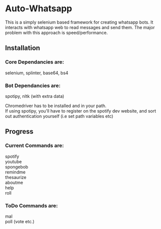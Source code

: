 # Auto-Whatsapp

This is a simply selenium based framework for creating whatsapp bots. It interacts with whatsapp web to read messages and send them. The major problem with this approach is speed/performance.

## Installation  

### Core Dependancies are:  
selenium, splinter, base64, bs4  

### Bot Dependancies are:  
spotipy, nltk (with extra data)  

Chromedriver has to be installed and in your path.  
If using spotipy, you'll have to register on the spotify dev website, and sort out authentication yourself (i.e set path variables etc)

## Progress

### Current Commands are:
spotify  
youtube  
spongebob  
remindme  
thesaurize  
aboutme  
help  
roll  

### ToDo Commands are:  
mal  
poll (vote etc.)  
